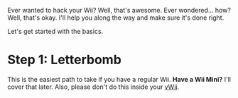Ever wanted to hack your Wii? Well, that's awesome. Ever wondered... how? Well, that's okay. I'll help you along the way and make sure it's done right.


Let's get started with the basics.



# Step 1: Letterbomb

This is the easiest path to take if you have a regular Wii. **Have a Wii Mini?** I'll cover that later. Also, please don't do this inside your [vWii](https://wiibrew.org/wiki/VWii).
